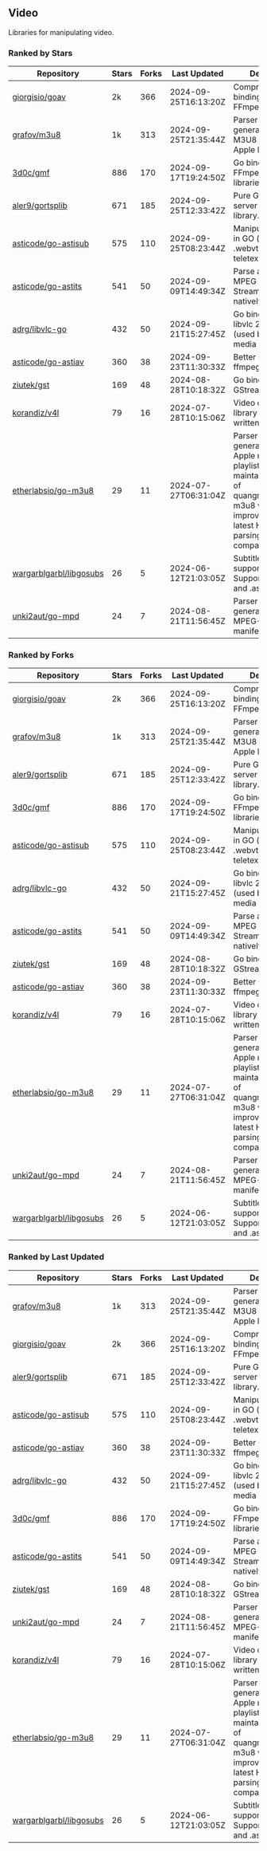 ## Video

Libraries for manipulating video.

### Ranked by Stars

| Repository | Stars | Forks | Last Updated | Description | 
|------------|-------|-------|--------------|-------------|
| [giorgisio/goav](https://github.com/giorgisio/goav) | 2k | 366 | 2024-09-25T16:13:20Z |  Comprehensive Go bindings for FFmpeg. |
| [grafov/m3u8](https://github.com/grafov/m3u8) | 1k | 313 | 2024-09-25T21:35:44Z |  Parser and generator library of M3U8 playlists for Apple HLS. |
| [3d0c/gmf](https://github.com/3d0c/gmf) | 886 | 170 | 2024-09-17T19:24:50Z |  Go bindings for FFmpeg av\* libraries. |
| [aler9/gortsplib](https://github.com/aler9/gortsplib) | 671 | 185 | 2024-09-25T12:33:42Z |  Pure Go RTSP server and client library. |
| [asticode/go-astisub](https://github.com/asticode/go-astisub) | 575 | 110 | 2024-09-25T08:23:44Z |  Manipulate subtitles in GO (.srt, .stl, .ttml, .webvtt, .ssa/.ass, teletext, .smi, etc.). |
| [asticode/go-astits](https://github.com/asticode/go-astits) | 541 | 50 | 2024-09-09T14:49:34Z |  Parse and demux MPEG Transport Streams (.ts) natively in GO. |
| [adrg/libvlc-go](https://github.com/adrg/libvlc-go) | 432 | 50 | 2024-09-21T15:27:45Z |  Go bindings for libvlc 2.X/3.X/4.X (used by the VLC media player). |
| [asticode/go-astiav](https://github.com/asticode/go-astiav) | 360 | 38 | 2024-09-23T11:30:33Z |  Better C bindings for ffmpeg in GO. |
| [ziutek/gst](https://github.com/ziutek/gst) | 169 | 48 | 2024-08-28T10:18:32Z |  Go bindings for GStreamer. |
| [korandiz/v4l](https://github.com/korandiz/v4l) | 79 | 16 | 2024-07-28T10:15:06Z |  Video capture library for Linux, written in Go. |
| [etherlabsio/go-m3u8](https://github.com/etherlabsio/go-m3u8) | 29 | 11 | 2024-07-27T06:31:04Z |  Parser and generator library for Apple m3u8 playlists. Actively maintained version of quangngotan95/go-m3u8 with improvements and latest HLS playlist parsing compatibility. |
| [wargarblgarbl/libgosubs](https://github.com/wargarblgarbl/libgosubs) | 26 | 5 | 2024-06-12T21:03:05Z |  Subtitle format support for go. Supports .srt, .ttml, and .ass. |
| [unki2aut/go-mpd](https://github.com/unki2aut/go-mpd) | 24 | 7 | 2024-08-21T11:56:45Z |  Parser and generator library for MPEG-DASH manifest files. |

### Ranked by Forks

| Repository | Stars | Forks | Last Updated | Description | 
|------------|-------|-------|--------------|-------------|
| [giorgisio/goav](https://github.com/giorgisio/goav) | 2k | 366 | 2024-09-25T16:13:20Z |  Comprehensive Go bindings for FFmpeg. |
| [grafov/m3u8](https://github.com/grafov/m3u8) | 1k | 313 | 2024-09-25T21:35:44Z |  Parser and generator library of M3U8 playlists for Apple HLS. |
| [aler9/gortsplib](https://github.com/aler9/gortsplib) | 671 | 185 | 2024-09-25T12:33:42Z |  Pure Go RTSP server and client library. |
| [3d0c/gmf](https://github.com/3d0c/gmf) | 886 | 170 | 2024-09-17T19:24:50Z |  Go bindings for FFmpeg av\* libraries. |
| [asticode/go-astisub](https://github.com/asticode/go-astisub) | 575 | 110 | 2024-09-25T08:23:44Z |  Manipulate subtitles in GO (.srt, .stl, .ttml, .webvtt, .ssa/.ass, teletext, .smi, etc.). |
| [adrg/libvlc-go](https://github.com/adrg/libvlc-go) | 432 | 50 | 2024-09-21T15:27:45Z |  Go bindings for libvlc 2.X/3.X/4.X (used by the VLC media player). |
| [asticode/go-astits](https://github.com/asticode/go-astits) | 541 | 50 | 2024-09-09T14:49:34Z |  Parse and demux MPEG Transport Streams (.ts) natively in GO. |
| [ziutek/gst](https://github.com/ziutek/gst) | 169 | 48 | 2024-08-28T10:18:32Z |  Go bindings for GStreamer. |
| [asticode/go-astiav](https://github.com/asticode/go-astiav) | 360 | 38 | 2024-09-23T11:30:33Z |  Better C bindings for ffmpeg in GO. |
| [korandiz/v4l](https://github.com/korandiz/v4l) | 79 | 16 | 2024-07-28T10:15:06Z |  Video capture library for Linux, written in Go. |
| [etherlabsio/go-m3u8](https://github.com/etherlabsio/go-m3u8) | 29 | 11 | 2024-07-27T06:31:04Z |  Parser and generator library for Apple m3u8 playlists. Actively maintained version of quangngotan95/go-m3u8 with improvements and latest HLS playlist parsing compatibility. |
| [unki2aut/go-mpd](https://github.com/unki2aut/go-mpd) | 24 | 7 | 2024-08-21T11:56:45Z |  Parser and generator library for MPEG-DASH manifest files. |
| [wargarblgarbl/libgosubs](https://github.com/wargarblgarbl/libgosubs) | 26 | 5 | 2024-06-12T21:03:05Z |  Subtitle format support for go. Supports .srt, .ttml, and .ass. |

### Ranked by Last Updated

| Repository | Stars | Forks | Last Updated | Description | 
|------------|-------|-------|--------------|-------------|
| [grafov/m3u8](https://github.com/grafov/m3u8) | 1k | 313 | 2024-09-25T21:35:44Z |  Parser and generator library of M3U8 playlists for Apple HLS. |
| [giorgisio/goav](https://github.com/giorgisio/goav) | 2k | 366 | 2024-09-25T16:13:20Z |  Comprehensive Go bindings for FFmpeg. |
| [aler9/gortsplib](https://github.com/aler9/gortsplib) | 671 | 185 | 2024-09-25T12:33:42Z |  Pure Go RTSP server and client library. |
| [asticode/go-astisub](https://github.com/asticode/go-astisub) | 575 | 110 | 2024-09-25T08:23:44Z |  Manipulate subtitles in GO (.srt, .stl, .ttml, .webvtt, .ssa/.ass, teletext, .smi, etc.). |
| [asticode/go-astiav](https://github.com/asticode/go-astiav) | 360 | 38 | 2024-09-23T11:30:33Z |  Better C bindings for ffmpeg in GO. |
| [adrg/libvlc-go](https://github.com/adrg/libvlc-go) | 432 | 50 | 2024-09-21T15:27:45Z |  Go bindings for libvlc 2.X/3.X/4.X (used by the VLC media player). |
| [3d0c/gmf](https://github.com/3d0c/gmf) | 886 | 170 | 2024-09-17T19:24:50Z |  Go bindings for FFmpeg av\* libraries. |
| [asticode/go-astits](https://github.com/asticode/go-astits) | 541 | 50 | 2024-09-09T14:49:34Z |  Parse and demux MPEG Transport Streams (.ts) natively in GO. |
| [ziutek/gst](https://github.com/ziutek/gst) | 169 | 48 | 2024-08-28T10:18:32Z |  Go bindings for GStreamer. |
| [unki2aut/go-mpd](https://github.com/unki2aut/go-mpd) | 24 | 7 | 2024-08-21T11:56:45Z |  Parser and generator library for MPEG-DASH manifest files. |
| [korandiz/v4l](https://github.com/korandiz/v4l) | 79 | 16 | 2024-07-28T10:15:06Z |  Video capture library for Linux, written in Go. |
| [etherlabsio/go-m3u8](https://github.com/etherlabsio/go-m3u8) | 29 | 11 | 2024-07-27T06:31:04Z |  Parser and generator library for Apple m3u8 playlists. Actively maintained version of quangngotan95/go-m3u8 with improvements and latest HLS playlist parsing compatibility. |
| [wargarblgarbl/libgosubs](https://github.com/wargarblgarbl/libgosubs) | 26 | 5 | 2024-06-12T21:03:05Z |  Subtitle format support for go. Supports .srt, .ttml, and .ass. |

